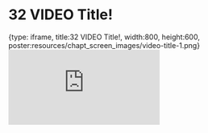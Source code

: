 # 32 VIDEO Title!
 
{type: iframe, title:32 VIDEO Title!, width:800, height:600, poster:resources/chapt_screen_images/video-title-1.png}
![](https://hutchdatascience.org/AI_for_Decision_Makers/no_toc/video-title-1.html)
 

 
